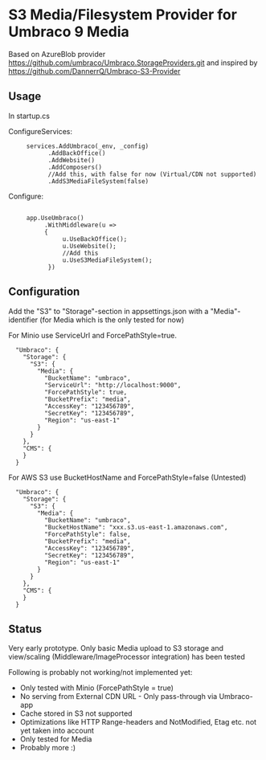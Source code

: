# S3 Media/Filesystem Provider for Umbraco 9 Media

Based on AzureBlob provider https://github.com/umbraco/Umbraco.StorageProviders.git and inspired by https://github.com/DannerrQ/Umbraco-S3-Provider

Usage
-----

In startup.cs

ConfigureServices:

```
     services.AddUmbraco(_env, _config)
           .AddBackOffice()
           .AddWebsite()
           .AddComposers()
           //Add this, with false for now (Virtual/CDN not supported)
           .AddS3MediaFileSystem(false)
```

Configure:
```

     app.UseUmbraco()
          .WithMiddleware(u =>
          {
               u.UseBackOffice();
               u.UseWebsite();
               //Add this
               u.UseS3MediaFileSystem();
           })
```

Configuration
-------------

Add the "S3" to "Storage"-section in appsettings.json with a "Media"-identifier (for Media which is the only tested for now)

For Minio use ServiceUrl and ForcePathStyle=true.

```
  "Umbraco": {
    "Storage": {
      "S3": {
        "Media": {
          "BucketName": "umbraco",
          "ServiceUrl": "http://localhost:9000",
          "ForcePathStyle": true,
          "BucketPrefix": "media",
          "AccessKey": "123456789",
          "SecretKey": "123456789",
          "Region": "us-east-1"
        }
      }
    },
    "CMS": {
    }
  }
```

For AWS S3 use BucketHostName and ForcePathStyle=false (Untested)

```
  "Umbraco": {
    "Storage": {
      "S3": {
        "Media": {
          "BucketName": "umbraco",
          "BucketHostName": "xxx.s3.us-east-1.amazonaws.com",
          "ForcePathStyle": false,
          "BucketPrefix": "media",
          "AccessKey": "123456789",
          "SecretKey": "123456789",
          "Region": "us-east-1"
        }
      }
    },
    "CMS": {
    }
  }
```

Status
------

Very early prototype. Only basic Media upload to S3 storage and view/scaling (Middleware/ImageProcessor integration) has been tested

Following is probably not working/not implemented yet:

- Only tested with Minio (ForcePathStyle = true)
- No serving from External CDN URL - Only pass-through via Umbraco-app
- Cache stored in S3 not supported
- Optimizations like HTTP Range-headers and NotModified, Etag etc. not yet taken into account
- Only tested for Media
- Probably more :)
